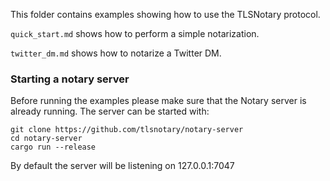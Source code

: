 This folder contains examples showing how to use the TLSNotary protocol. 

`quick_start.md` shows how to perform a simple notarization.

`twitter_dm.md` shows how to notarize a Twitter DM.


### Starting a notary server

Before running the examples please make sure that the Notary server is already running. The server can be started with:

```shell
git clone https://github.com/tlsnotary/notary-server
cd notary-server
cargo run --release
```

By default the server will be listening on 127.0.0.1:7047